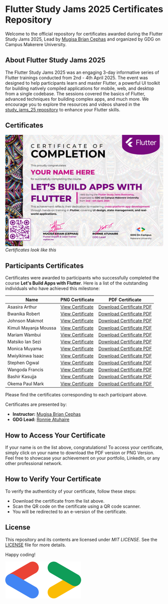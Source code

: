 # Flutter Study Jams 2025 Certificates Repository

Welcome to the official repository for certificates awarded during the Flutter Study Jams 2025, Lead by [Mugisa Brian Cephas](xephas.me) and organized by GDG on Campus Makerere University.

## About Flutter Study Jams 2025

The Flutter Study Jams 2025 was an engaging 3-day informative series of Flutter trainings conducted from 2nd - 4th April 2025. The event was designed to help participants learn and master Flutter, a powerful UI toolkit for building natively compiled applications for mobile, web, and desktop from a single codebase. The sessions covered the basics of Flutter, advanced techniques for building complex apps, and much more. We encourage you to explore the resources and videos shared in the [study_jams_25 repository](https://github.com/xephas-official/study_jam_25) to enhance your Flutter skills.

## Certificates

![Sample Flutter Certificate](covers/jams_25.png)
*Certificates look like this*

## Participants Certificates

Certificates were awarded to participants who successfully completed the course **Let's Build Apps with Flutter**. Here is a list of the outstanding individuals who have achieved this milestone:

| Name                     | PNG Certificate | PDF Certificate |
|--------------------------|-----------------|-----------------|
| Asasira Arthur           | [View Certificate][4]     | [Download Certificate PDF][33]     |
| Bwanika Robert           | [View Certificate][8]     | [Download Certificate PDF][37]     |
| Johnson Makmot           | [View Certificate][16]    | [Download Certificate PDF][45]    |
| Kimuli Mayanja Moussa    | [View Certificate][10]    | [Download Certificate PDF][39]    |
| Mariam Wambui            | [View Certificate][17]    | [Download Certificate PDF][46]    |
| Matsiko Ian Sezi         | [View Certificate][18]    | [Download Certificate PDF][47]    |
| Monica Muyama            | [View Certificate][19]    | [Download Certificate PDF][48]    |
| Mwiyikinwa Isaac         | [View Certificate][15]    | [Download Certificate PDF][44]    |
| Stephen Ogwal            | [View Certificate][23]    | [Download Certificate PDF][52]    |
| Wangoda Francis          | [View Certificate][29]    | [Download Certificate PDF][58]    |
| Bashir Kasujja           | [View Certificate][59]    | [Download Certificate PDF][60]    |
| Okema Paul Mark          | [View Certificate][24]     | [Download Certificate PDF][53]     |

Please find the certificates corresponding to each participant above.

Certificates are presented by:

- **Instructor:** [Mugisa Brian Cephas](https://twitter.com/xephas_official)
- **GDG Lead:** [Ronnie Atuhaire](https://x.com/AfroBoyUg)

## How to Access Your Certificate

If your name is on the list above, congratulations! To access your certificate, simply click on your name to download the PDF version or PNG Version. Feel free to showcase your achievement on your portfolio, LinkedIn, or any other professional network.

## How to Verify Your Certificate

To verify the authenticity of your certificate, follow these steps:

- Download the certificate from the list above.
- Scan the QR code on the certificate using a QR code scanner.
- You will be redirected to an e-version of the certificate.

## License

This repository and its contents are licensed under *MIT LICENSE*. See the [LICENSE](https://github.com/capps096github/certificates_flutter_series_23/blob/main/LICENSE.md) file for more details.

Happy coding!

![GDSC](covers/bracket.png)

<!-- Image Links according to order of names -->
[1]: images/AMUTUHAIRETRACY.png
[2]: images/AhaabweDerrick.png
[3]: images/ArindaJordan.png
[4]: images/AsasiraArthur.png
[5]: images/BOONABAANABRONIA.png
[6]: images/BagalaZoeAbigail.png
[7]: images/BenOkelloMwaka.png
[8]: images/BwanikaRobert.png
[9]: images/EDYELUANDREW.png
[10]: images/KIMULIMAYANJAMOUSSA.png
[11]: images/KabengeJoelMubuuke.png
[12]: images/KevinZiyadaAseru.png
[13]: images/LinnetKukunda.png
[14]: images/MUHWEZIASAPH.png
[15]: images/MWIYIKINWAISAAC.png
[16]: images/MakmotJohnson.png
[17]: images/MariamWambui.png
[18]: images/MatsikoIanSezi.png
[19]: images/MonicaMuyama.png
[20]: images/MuwanguziAlvinKiggundu.png
[21]: images/NAKUBULWASHADIA.png
[22]: images/NAMULINDWAHANIFAH.png
[23]: images/OGWALSTEPHEN.png
[24]: images/OKEMAPAULMARK.png
[25]: images/SEBUNYARONALDO.png
[26]: images/SSEMAKULAJULIUS.png
[27]: images/SeganeStuart.png
[28]: images/SsekaayiHassan.png
[29]: images/WangodaFrancis.png
[59]: images/BashirKasujja.png

<!-- PDF Links according to order of names -->
[30]: pdf/AMUTUHAIRETRACY.pdf
[31]: pdf/AhaabweDerrick.pdf
[32]: pdf/ArindaJordan.pdf
[33]: pdf/AsasiraArthur.pdf
[34]: pdf/BOONABAANABRONIA.pdf
[35]: pdf/BagalaZoeAbigail.pdf
[36]: pdf/BenOkelloMwaka.pdf
[37]: pdf/BwanikaRobert.pdf
[38]: pdf/EDYELUANDREW.pdf
[39]: pdf/KIMULIMAYANJAMOUSSA.pdf
[40]: pdf/KabengeJoelMubuuke.pdf
[41]: pdf/KevinZiyadaAseru.pdf
[42]: pdf/LinnetKukunda.pdf
[43]: pdf/MUHWEZIASAPH.pdf
[44]: pdf/MWIYIKINWAISAAC.pdf
[45]: pdf/MakmotJohnson.pdf
[46]: pdf/MariamWambui.pdf
[47]: pdf/MatsikoIanSezi.pdf
[48]: pdf/MonicaMuyama.pdf
[49]: pdf/MuwanguziAlvinKiggundu.pdf
[50]: pdf/NAKUBULWASHADIA.pdf
[51]: pdf/NAMULINDWAHANIFAH.pdf
[52]: pdf/OGWALSTEPHEN.pdf
[53]: pdf/OKEMAPAULMARK.pdf
[54]: pdf/SEBUNYARONALDO.pdf
[55]: pdf/SSEMAKULAJULIUS.pdf
[56]: pdf/SeganeStuart.pdf
[57]: pdf/SsekaayiHassan.pdf
[58]: pdf/WangodaFrancis.pdf
[60]: pdf/BashirKasujja.pdf
